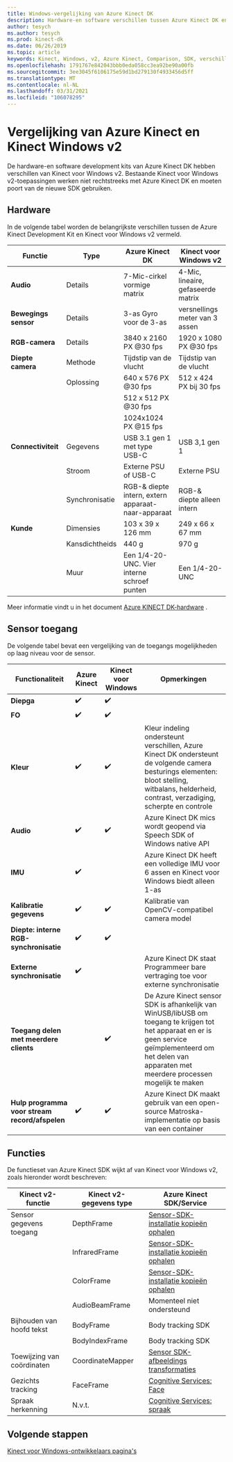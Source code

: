 ```yaml
---
title: Windows-vergelijking van Azure Kinect DK
description: Hardware-en software verschillen tussen Azure Kinect DK en Kinect voor Windows v2
author: tesych
ms.author: tesych
ms.prod: kinect-dk
ms.date: 06/26/2019
ms.topic: article
keywords: Kinect, Windows, v2, Azure Kinect, Comparison, SDK, verschillen, hardware, software
ms.openlocfilehash: 1791767e842043bbb0eda058cc3ea92be90a00fb
ms.sourcegitcommit: 3ee3045f6106175e59d1bd279130f4933456d5ff
ms.translationtype: MT
ms.contentlocale: nl-NL
ms.lasthandoff: 03/31/2021
ms.locfileid: "106078295"
---
```

# <a name="azure-kinect-and-kinect-windows-v2-comparison"></a>Vergelijking van Azure Kinect en Kinect Windows v2

De hardware-en software development kits van Azure Kinect DK hebben verschillen van Kinect voor Windows v2. Bestaande Kinect voor Windows v2-toepassingen werken niet rechtstreeks met Azure Kinect DK en moeten poort van de nieuwe SDK gebruiken.  

## <a name="hardware"></a>Hardware

In de volgende tabel worden de belangrijkste verschillen tussen de Azure Kinect Development Kit en Kinect voor Windows v2 vermeld.

| Functie | Type | Azure Kinect DK | Kinect voor Windows v2 |
| ------- | ---- | --------------- | --------------------- |
| **Audio** | Details  | 7-Mic-cirkel vormige matrix | 4-Mic, lineaire, gefaseerde matrix |
| **Bewegings sensor** | Details | 3-as Gyro voor de 3-as | versnellings meter van 3 assen |
| **RGB-camera**    | Details | 3840 x 2160 PX @30 fps | 1920 x 1080 PX @30 fps |
| **Diepte camera**  | Methode   | Tijdstip van de vlucht | Tijdstip van de vlucht |
|                   | Oplossing | 640 x 576 PX @30 fps | 512 x 424 PX bij 30 fps |
|                   |            | 512 x 512 PX @30 fps |                       |
|                   |            | 1024x1024 PX @15 fps |                       |
| **Connectiviteit** | Gegevens | USB 3.1 gen 1 met type USB-C  | USB 3,1 gen 1|
|  | Stroom | Externe PSU of USB-C | Externe PSU |
|  | Synchronisatie | RGB-& diepte intern, extern apparaat-naar-apparaat| RGB-& diepte alleen intern |
| **Kunde** | Dimensies | 103 x 39 x 126 mm | 249 x 66 x 67 mm |
|  | Kansdichtheids | 440 g | 970 g |
| | Muur | Een 1/4-20-UNC. Vier interne schroef punten | Een 1/4-20-UNC |

Meer informatie vindt u in het document [Azure KINECT DK-hardware](hardware-specification.md) .

## <a name="sensor-access"></a>Sensor toegang

De volgende tabel bevat een vergelijking van de toegangs mogelijkheden op laag niveau voor de sensor.

| **Functionaliteit**| **Azure Kinect** | **Kinect voor Windows** | **Opmerkingen** |
|---------|---------|------------|---------|
| **Diepga** | ✔️ | ✔️ |    | 
| **FO** | ✔️ | ✔️ |  |
| **Kleur** | ✔️ | ✔️ | Kleur indeling ondersteunt verschillen, Azure Kinect DK ondersteunt de volgende camera besturings elementen: bloot stelling, witbalans, helderheid, contrast, verzadiging, scherpte en controle |
| **Audio** | ✔️ | ✔️ | Azure Kinect DK mics wordt geopend via Speech SDK of Windows native API |
| **IMU** | ✔️ |  | Azure Kinect DK heeft een volledige IMU voor 6 assen en Kinect voor Windows biedt alleen 1-as |
| **Kalibratie gegevens** | ✔️ | ✔️ | Kalibratie van OpenCV-compatibel camera model |
| **Diepte: interne RGB-synchronisatie** | ✔️ | ✔️ |  |
| **Externe synchronisatie**| ✔️|  | Azure Kinect DK staat Programmeer bare vertraging toe voor externe synchronisatie |
| **Toegang delen met meerdere clients** | | ✔️ | De Azure Kinect sensor SDK is afhankelijk van WinUSB/libUSB om toegang te krijgen tot het apparaat en er is geen service geïmplementeerd om het delen van apparaten met meerdere processen mogelijk te maken |
| **Hulp programma voor stream record/afspelen** | ✔️ | ✔️ | Azure Kinect DK maakt gebruik van een open-source Matroska-implementatie op basis van een container |

## <a name="features"></a>Functies

De functieset van Azure Kinect SDK wijkt af van Kinect voor Windows v2, zoals hieronder wordt beschreven:

| **Kinect v2-functie** | **Kinect v2-gegevens type** | **Azure Kinect SDK/Service** |
|--------|--------|------|
| Sensor gegevens toegang |DepthFrame| [Sensor-SDK-installatie kopieën ophalen](retrieve-images.md) 
| |InfraredFrame | [Sensor-SDK-installatie kopieën ophalen](retrieve-images.md) 
| | ColorFrame | [Sensor-SDK-installatie kopieën ophalen](retrieve-images.md) | 
| | AudioBeamFrame |Momenteel niet ondersteund 
| Bijhouden van hoofd tekst | BodyFrame | Body tracking SDK |
| | BodyIndexFrame | Body tracking SDK  |
| Toewijzing van coördinaten|CoordinateMapper| [Sensor SDK-afbeeldings transformaties](use-image-transformation.md) |
|Gezichts tracking | FaceFrame | [Cognitive Services: Face](https://azure.microsoft.com/services/cognitive-services/face/)       |
|    Spraak herkenning    |    N.v.t.                      |    [Cognitive Services: spraak](https://azure.microsoft.com/services/cognitive-services/directory/speech/)     |

## <a name="next-steps"></a>Volgende stappen

[Kinect voor Windows-ontwikkelaars pagina's](https://developer.microsoft.com/windows/kinect)
